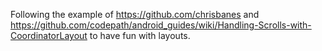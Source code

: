 Following the example of https://github.com/chrisbanes  and https://github.com/codepath/android_guides/wiki/Handling-Scrolls-with-CoordinatorLayout
to have fun with layouts.

